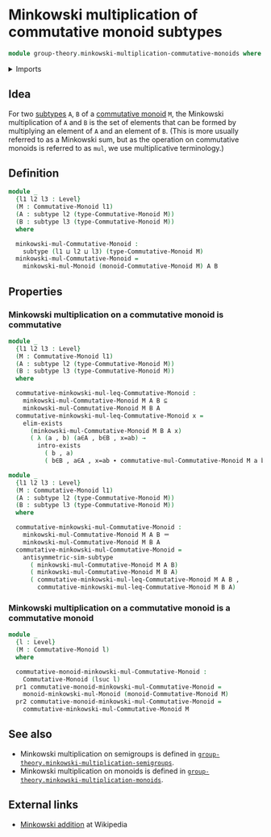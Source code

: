 # Minkowski multiplication of commutative monoid subtypes

```agda
module group-theory.minkowski-multiplication-commutative-monoids where
```

<details><summary>Imports</summary>

```agda
open import foundation.dependent-pair-types
open import foundation.existential-quantification
open import foundation.identity-types
open import foundation.powersets
open import foundation.subtypes
open import foundation.universe-levels

open import group-theory.commutative-monoids
open import group-theory.minkowski-multiplication-monoids
open import group-theory.monoids
```

</details>

## Idea

For two [subtypes](foundation-core.subtypes.md) `A`, `B` of a
[commutative monoid](group-theory.commutative-monoids.md) `M`, the Minkowski
multiplication of `A` and `B` is the set of elements that can be formed by
multiplying an element of `A` and an element of `B`. (This is more usually
referred to as a Minkowski sum, but as the operation on commutative monoids is
referred to as `mul`, we use multiplicative terminology.)

## Definition

```agda
module _
  {l1 l2 l3 : Level}
  (M : Commutative-Monoid l1)
  (A : subtype l2 (type-Commutative-Monoid M))
  (B : subtype l3 (type-Commutative-Monoid M))
  where

  minkowski-mul-Commutative-Monoid :
    subtype (l1 ⊔ l2 ⊔ l3) (type-Commutative-Monoid M)
  minkowski-mul-Commutative-Monoid =
    minkowski-mul-Monoid (monoid-Commutative-Monoid M) A B
```

## Properties

### Minkowski multiplication on a commutative monoid is commutative

```agda
module _
  {l1 l2 l3 : Level}
  (M : Commutative-Monoid l1)
  (A : subtype l2 (type-Commutative-Monoid M))
  (B : subtype l3 (type-Commutative-Monoid M))
  where

  commutative-minkowski-mul-leq-Commutative-Monoid :
    minkowski-mul-Commutative-Monoid M A B ⊆
    minkowski-mul-Commutative-Monoid M B A
  commutative-minkowski-mul-leq-Commutative-Monoid x =
    elim-exists
      (minkowski-mul-Commutative-Monoid M B A x)
      ( λ (a , b) (a∈A , b∈B , x=ab) →
        intro-exists
          ( b , a)
          ( b∈B , a∈A , x=ab ∙ commutative-mul-Commutative-Monoid M a b))

module _
  {l1 l2 l3 : Level}
  (M : Commutative-Monoid l1)
  (A : subtype l2 (type-Commutative-Monoid M))
  (B : subtype l3 (type-Commutative-Monoid M))
  where

  commutative-minkowski-mul-Commutative-Monoid :
    minkowski-mul-Commutative-Monoid M A B ＝
    minkowski-mul-Commutative-Monoid M B A
  commutative-minkowski-mul-Commutative-Monoid =
    antisymmetric-sim-subtype
      ( minkowski-mul-Commutative-Monoid M A B)
      ( minkowski-mul-Commutative-Monoid M B A)
      ( commutative-minkowski-mul-leq-Commutative-Monoid M A B ,
        commutative-minkowski-mul-leq-Commutative-Monoid M B A)
```

### Minkowski multiplication on a commutative monoid is a commutative monoid

```agda
module _
  {l : Level}
  (M : Commutative-Monoid l)
  where

  commutative-monoid-minkowski-mul-Commutative-Monoid :
    Commutative-Monoid (lsuc l)
  pr1 commutative-monoid-minkowski-mul-Commutative-Monoid =
    monoid-minkowski-mul-Monoid (monoid-Commutative-Monoid M)
  pr2 commutative-monoid-minkowski-mul-Commutative-Monoid =
    commutative-minkowski-mul-Commutative-Monoid M
```

## See also

- Minkowski multiplication on semigroups is defined in
  [`group-theory.minkowski-multiplication-semigroups`](group-theory.minkowski-multiplication-semigroups.md).
- Minkowski multiplication on monoids is defined in
  [`group-theory.minkowski-multiplication-monoids`](group-theory.minkowski-multiplication-monoids.md).

## External links

- [Minkowski addition](https://en.wikipedia.org/wiki/Minkowski_addition) at
  Wikipedia
